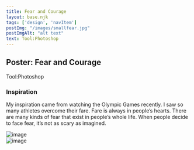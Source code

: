 ```yaml
---
title: Fear and Courage
layout: base.njk
tags: ['design', 'navItem']
postImg: "/images/smallfear.jpg"
postImgAlt: "alt text"
text: Tool:Photoshop
---
```

  <main>
 <div class="detailpage">   
 <div class="description"> 
   <h2 class="dptitle"> Poster: Fear and Courage</h2>   
   <p class="dpword">Tool:Photoshop</p>
  <h3 class="projectdetail">Inspiration</h3>
   <p class="dpword">My inspiration came from watching the Olympic Games recently. I saw so many athletes overcome their fare. Fare is always in people’s hearts. There are many kinds of fear that exist in people’s whole life. When people decide to face fear, it’s not as scary as imagined. </p>
   
 </div>  
   <div class="dpimages-width"> 
   <img src="/images/fear.jpg"  class="dp" alt="image"></div>
   <div class="dpimages-width"> 
   <img src="/images/courage.jpg" class="dp" alt="image">
   </div>
    </div>
  </main>





